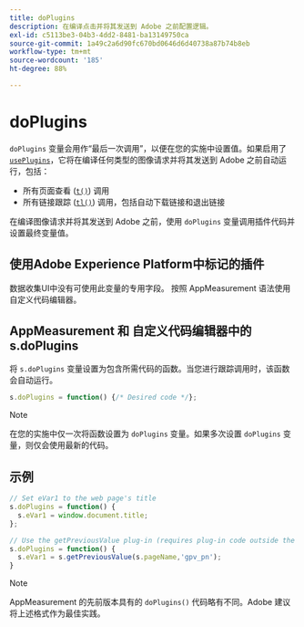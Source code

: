 ```yaml
---
title: doPlugins
description: 在编译点击并将其发送到 Adobe 之前配置逻辑。
exl-id: c5113be3-04b3-4dd2-8481-ba13149750ca
source-git-commit: 1a49c2a6d90fc670bd0646d6d40738a87b74b8eb
workflow-type: tm+mt
source-wordcount: '185'
ht-degree: 88%

---
```


# doPlugins

`doPlugins` 变量会用作“最后一次调用”，以便在您的实施中设置值。如果启用了 [`usePlugins`](../config-vars/useplugins.md)，它将在编译任何类型的图像请求并将其发送到 Adobe 之前自动运行，包括：

* 所有页面查看 ([`t()`](t-method.md)) 调用
* 所有链接跟踪 ([`tl()`](tl-method.md)) 调用，包括自动下载链接和退出链接

在编译图像请求并将其发送到 Adobe 之前，使用 `doPlugins` 变量调用插件代码并设置最终变量值。

## 使用Adobe Experience Platform中标记的插件

数据收集UI中没有可使用此变量的专用字段。 按照 AppMeasurement 语法使用自定义代码编辑器。

## AppMeasurement 和 自定义代码编辑器中的 s.doPlugins

将 `s.doPlugins` 变量设置为包含所需代码的函数。当您进行跟踪调用时，该函数会自动运行。

```js
s.doPlugins = function() {/* Desired code */};
```

>[!NOTE]
>
>在您的实施中仅一次将函数设置为 `doPlugins` 变量。如果多次设置 `doPlugins` 变量，则仅会使用最新的代码。

## 示例

```js
// Set eVar1 to the web page's title
s.doPlugins = function() {
  s.eVar1 = window.document.title;
};

// Use the getPreviousValue plug-in (requires plug-in code outside the function)
s.doPlugins = function() {
  s.eVar1 = s.getPreviousValue(s.pageName,'gpv_pn');
}
```

>[!NOTE]
>
>AppMeasurement 的先前版本具有的 `doPlugins()` 代码略有不同。Adobe 建议将上述格式作为最佳实践。
